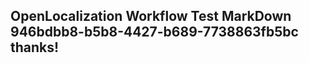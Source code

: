 <properties
ms.topic="hero-topic"
ms.test1="hero-topic"
ms.test2="test"/>

## OpenLocalization Workflow Test MarkDown 946bdbb8-b5b8-4427-b689-7738863fb5bc thanks!
